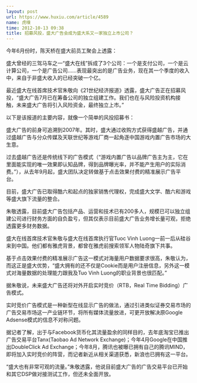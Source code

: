 ```yaml
---
layout: post
url: https://www.huxiu.com/article/4589
name: 虎嗅
time: 2012-10-13 09:38
title: 招募风投，盛大广告会成为盛大系又一家独立上市公司？
---
```

今年6月份时，陈天桥在盛大前员工聚会上透露：

盛大曾经的三驾马车之一“盛大在线”拆成了3个公司：一个是支付公司，一个是云计算公司，一个是广告公司……表现最突出的是广告业务，现在其一个季度的收入中，来自于非盛大收入的已经突破一个亿。

最近盛大在线首席技术官朱敬向《21世纪经济报道》透露，盛大广告正在招募风投，“盛大广告7月已在筹备公司的独立组建工作。我们也在与风险投资机构接触，未来盛大广告将引入风险资金，最终独立上市。”

以下是该报道的主要内容，就像一个简单的风投招募书：

盛大广告的前身可追溯到2007年。其时，盛大通过收购方式获得盛越广告，并通过盛越广告与分众传媒及天联世纪等游戏厂商一起角逐中国游戏内置广告市场的大生意。

过去盛越广告还是传统线下的广告模式（“游戏内置广告以品牌广告主为主，它在里面能实现的唯一效果即认知品牌，得到品牌曝光率，并不能产生用户的实际消费。”），从去年9月起，盛大团队决定转做基于点击效果付费的精准展示广告平台。

目前，盛大广告已取得酷六和起点的独家销售代理权，完成盛大文学、酷六和游戏等盛大旗下流量的整合。

朱敬透露，目前盛大广告包括产品、运营和技术已有200多人，规模已可以独立组建公司进行财务方面的自负盈亏，但其仅表示目前盛大广告业务增长量可观，拒绝透露更多财务数据。

盛大在线首席技术官朱敬与盛大在线首席执行官Tuoc Vinh Luong一前一后从硅谷来到中国。他们都有雅虎背景，都曾在雅虎前搜索领军人物陆奇旗下共事。

基于点击效果付费的精准展示广告这一模式对海量用户数据要求很高，朱敬认为，而这正是盛大优势，“盛大拥有的还不仅是Cookie而是用户注册信息，另外这一模式对海量数据的处理能力跟我及Tuo Vinh Luong的职业背景也很匹配。”

据朱敬说，未来盛大广告还将对外开启实时竞价（RTB，Real Time Bidding）广告模式。

实时竞价广告模式是一种新型在线显示广告的做法，通过引进类似证券交易市场的广告交易市场这一产业链环节，将所有媒体流量放进，可更开放解决原Google Adsense模式的信息不对称问题。

据记者了解，出于与Facebook货币化其流量盈余的同样目的，去年底淘宝已推出广告交易平台Tanx(Taobao Ad Network Exchange)；今年4月Google在中国推出DoubleClick Ad Exchange；今年8月，腾讯也被曝已拥有自己的腾讯MIND，即将加入实时竞价的阵营，而记者新近从相关渠道获悉，新浪也已拥有这一平台。

“盛大也有非常可观的流量。”朱敬透露，他说目前盛大广告的广告交易平台已开始和其它DSP做对接测试工作，但还未全面开放。

